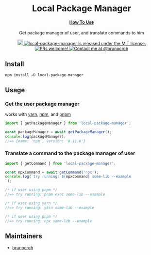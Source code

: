 <h1 align="center">
  Local Package Manager
</h1>

<h4 align="center">
  <a href="https://github.com/brunocroh/local-package-manager#usage">How To Use</a>
</h4>

<p align="center">
  Get package manager of user, and translate commands to him
</p>
<p align="center">
  <a href="https://badge.fury.io/js/local-package-manager">
    <img src="https://badge.fury.io/js/local-package-manager.svg" alt="npm version" height="18">
  </a>
  <a href="https://github.com/brunocroh/local-package-manager/blob/main/license">
    <img src="https://img.shields.io/badge/license-MIT-blue.svg" alt="local-package-manager is released under the MIT license." />
  </a>
  <a href="https://github.com/brunocroh/local-package-manager/pulls">
    <img src="https://img.shields.io/badge/PRs-welcome-brightgreen.svg?style=flat" alt="PRs welcome!" />
  </a>
  <a href="https://twitter.com/intent/follow?screen_name=brunocroh">
    <img src="https://img.shields.io/twitter/follow/medusajs.svg?label=Contact%20me%20at%20@brunocroh" alt="Contact me at @brunocroh" />
  </a>
</p>

## Install

```
npm install -D local-package-manager
```

## Usage

### Get the user package manager
works with [yarn](https://classic.yarnpkg.com), [npm](https://docs.npmjs.com/), and [pnpm](https://pnpm.io/)
```js
import { getPackageManager } from 'local-package-manager';

const packageManager = await getPackageManager();
console.log(packageManager);
//=> {name: 'npm', version: '8.11.0'}
```

### Translate a command to the package manager of user
```js
import { getCommand } from 'local-package-manager';

const npxCommand = await getCommand('npx');
console.log(`try running: ${npxCommand} some-lib --example
`);

/* if user using pnpm */
//=> try running: pnpm exec some-lib --example

/* if user using yarn */
//=> try running: yarn some-lib --example

/* if user using pnpm */
//=> try running: npx some-lib --example
```
## Maintainers

- [brunocroh](https://github.com/brunocroh)

